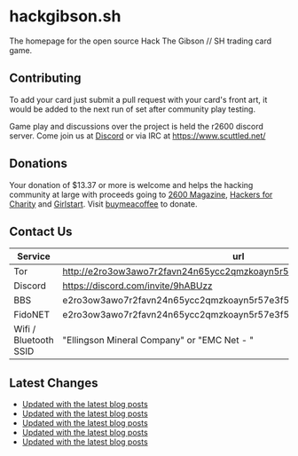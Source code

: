 # hackgibson.sh
The homepage for the open source Hack The Gibson // SH trading card game.


## Contributing

To add your card just submit a pull request with your card's front art, it would be added to the next run of set after community play testing.

Game play and discussions over the project is held the r2600 discord server. Come join us at [Discord](https://discord.com/invite/9hABUzz) or via IRC at https://www.scuttled.net/


## Donations

Your donation of $13.37 or more is welcome and helps the hacking community at large with proceeds going to [2600 Magazine](https://2600.com/), [Hackers for Charity](https://hackersforcharity.org) and [Girlstart](https://girlstart.org).  Visit [buymeacoffee](https://www.buymeacoffee.com/hackgibson.sh) to donate.


## Contact Us

Service | url
-|-
Tor | http://e2ro3ow3awo7r2favn24n65ycc2qmzkoayn5r57e3f56nvjwdcgg32ad.onion
Discord | https://discord.com/invite/9hABUzz
BBS | e2ro3ow3awo7r2favn24n65ycc2qmzkoayn5r57e3f56nvjwdcgg32ad.onion:23
FidoNET | e2ro3ow3awo7r2favn24n65ycc2qmzkoayn5r57e3f56nvjwdcgg32ad.onion:24554
Wifi / Bluetooth SSID | "Ellingson Mineral Company" or "EMC Net - <fidonet address>"

## Latest Changes
<!-- BLOG-POST-LIST:START -->
- [Updated with the latest blog posts](https://github.com/DFW2600/hackgibson.sh/commit/415b85b642403cb44030fd2cbb71b9ab78a3809c)
- [Updated with the latest blog posts](https://github.com/DFW2600/hackgibson.sh/commit/4e98fd131ea550d9b99f2afba0702e65599af554)
- [Updated with the latest blog posts](https://github.com/DFW2600/hackgibson.sh/commit/84417c8dde7112eec502831206d7c1d2babd9db9)
- [Updated with the latest blog posts](https://github.com/DFW2600/hackgibson.sh/commit/635f0f95c2c3adb3027d608801c7d01eff04cf3f)
- [Updated with the latest blog posts](https://github.com/DFW2600/hackgibson.sh/commit/929ca5c5ba2d2be94785944bff208b1ca8424db5)
<!-- BLOG-POST-LIST:END -->
